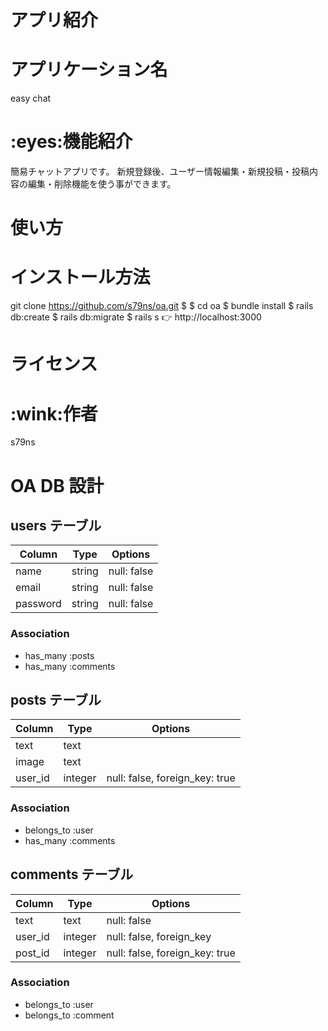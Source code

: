 # アプリ紹介

# アプリケーション名

easy chat

# \:eyes:機能紹介

簡易チャットアプリです。
新規登録後、ユーザー情報編集・新規投稿・投稿内容の編集・削除機能を使う事ができます。

# 使い方

# インストール方法

git clone https://github.com/s79ns/oa.git
$
$ cd oa
$ bundle install
$ rails db:create
$ rails db:migrate
$ rails s
👉 http://localhost:3000

# ライセンス

# \:wink:作者

s79ns

# OA DB 設計

## users テーブル

| Column   | Type   | Options     |
| -------- | ------ | ----------- |
| name     | string | null: false |
| email    | string | null: false |
| password | string | null: false |

### Association

- has_many :posts
- has_many :comments

## posts テーブル

| Column  | Type    | Options                        |
| ------- | ------- | ------------------------------ |
| text    | text    |                                |
| image   | text    |                                |
| user_id | integer | null: false, foreign_key: true |

### Association

- belongs_to :user
- has_many :comments

## comments テーブル

| Column  | Type    | Options                        |
| ------- | ------- | ------------------------------ |
| text    | text    | null: false                    |
| user_id | integer | null: false, foreign_key       |
| post_id | integer | null: false, foreign_key: true |

### Association

- belongs_to :user
- belongs_to :comment
